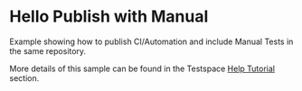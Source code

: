 # Hello Publish with Manual
Example showing how to publish CI/Automation and include Manual Tests in the same repository.

More details of this sample can be found in the Testspace [Help Tutorial](https://help.testspace.com/docs/tutorial/getting-started) section.